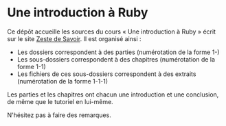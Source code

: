 # Une introduction à Ruby

Ce dépôt accueille les sources du cours  « Une introduction à Ruby » écrit sur le site [Zeste de Savoir](zestedesavoir.com).
Il est organisé ainsi :

- Les dossiers correspondent à des parties (numérotation de la forme 1-)
- Les sous-dossiers correspondent à des chapitres (numérotation de la forme 1-1)
- Les fichiers de ces sous-dossiers correspondent à des extraits (numérotation de la forme 1-1-1)

Les parties et les chapitres ont chacun une introduction et une conclusion, de même que le tutoriel en lui-même.

N'hésitez pas à faire des remarques.
